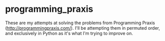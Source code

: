 programming_praxis
==================

These are my attempts at solving the problems from Programming Praxis (http://programmingpraxis.com/). I'll be attempting them in permuted order, and exclusively in Python as it's what I'm trying to improve on.
